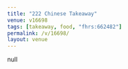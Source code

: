 ```yaml
---
title: "222 Chinese Takeaway"
venue: v16698
tags: [takeaway, food, "fhrs:662482"]
permalink: /v/16698/
layout: venue
---
```

null